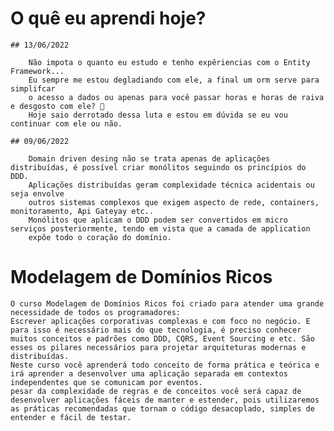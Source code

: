 ﻿# O quê eu aprendi hoje?

	## 13/06/2022

		Não impota o quanto eu estudo e tenho expêriencias com o Entity Framework... 
		Eu sempre me estou degladiando com ele, a final um orm serve para simplifcar
		o acesso a dados ou apenas para você passar horas e horas de raiva e desgosto com ele? 🤔
		Hoje saio derrotado dessa luta e estou em dúvida se eu vou continuar com ele ou não.

	## 09/06/2022

		Domain driven desing não se trata apenas de aplicações distribuídas, é possível criar monólitos seguindo os princípios do DDD.
		Aplicações distribuídas geram complexidade técnica acidentais ou seja envolve 
		outros sistemas complexos que exigem aspecto de rede, containers, monitoramento, Api Gateyay etc..
		Monólitos que aplicam o DDD podem ser convertidos em micro serviços posteriormente, tendo em vista que a camada de application 
		expõe todo o coração do domínio.

# Modelagem de Domínios Ricos

	O curso Modelagem de Domínios Ricos foi criado para atender uma grande necessidade de todos os programadores:
	Escrever aplicações corporativas complexas e com foco no negócio. E para isso é necessário mais do que tecnologia, é preciso conhecer muitos conceitos e padrões como DDD, CQRS, Event Sourcing e etc. São esses os pilares necessários para projetar arquiteturas modernas e distribuídas.
	Neste curso você aprenderá todo conceito de forma prática e teórica e irá aprender a desenvolver uma aplicação separada em contextos independentes que se comunicam por eventos.
	pesar da complexidade de regras e de conceitos você será capaz de desenvolver aplicações fáceis de manter e estender, pois utilizaremos as práticas recomendadas que tornam o código desacoplado, simples de entender e fácil de testar.
